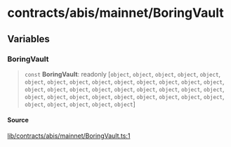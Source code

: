 # contracts/abis/mainnet/BoringVault

## Variables

### BoringVault

> `const` **BoringVault**: readonly [`object`, `object`, `object`, `object`, `object`, `object`, `object`, `object`, `object`, `object`, `object`, `object`, `object`, `object`, `object`, `object`, `object`, `object`, `object`, `object`, `object`, `object`, `object`, `object`, `object`, `object`, `object`, `object`, `object`, `object`, `object`, `object`, `object`, `object`, `object`, `object`, `object`]

#### Source

[lib/contracts/abis/mainnet/BoringVault.ts:1](https://github.com/PufferFinance/puffer-sdk/blob/902dcf689642fbd8f30bfc32811a64f4ce4ce61f/lib/contracts/abis/mainnet/BoringVault.ts#L1)
